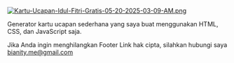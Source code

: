 [![Kartu-Ucapan-Idul-Fitri-Gratis-05-20-2025-03-09-AM.png](https://blogger.googleusercontent.com/img/b/R29vZ2xl/AVvXsEjzft23G0jI3DTyyhxZWVy13-ZMOJ88vhz7uxUeosvgTZGXeFlWOwpaw2BEXFi_2aDGp3t12UY6f3fVS9OcrYBr0sqUMtQteFNRsEHL89iKvAknFzBuQNSxnMtLcdGPBLKJE45DFe5ldjq7lsCEyBMs_zx5HoBtbQeYY9ynWEzW78bSLt3pBzGhx1qzaUnr/s1366/Kartu-Ucapan-Idul-Fitri-Gratis-05-20-2025_03_09_AM.png)](https://ucapan.bianity.me)

Generator kartu ucapan sederhana yang saya buat menggunakan HTML, CSS, dan JavaScript saja.

Jika Anda ingin menghilangkan Footer Link hak cipta, silahkan hubungi saya bianity.me@gmail.com
